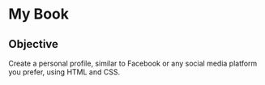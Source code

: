 # My Book

## Objective
Create a personal profile, similar to Facebook or any social media platform you prefer, using HTML and CSS.
